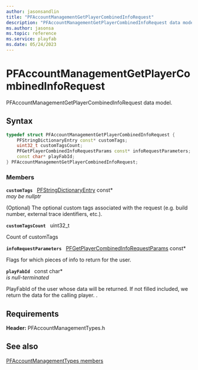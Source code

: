 ```yaml
---
author: jasonsandlin
title: "PFAccountManagementGetPlayerCombinedInfoRequest"
description: "PFAccountManagementGetPlayerCombinedInfoRequest data model."
ms.author: jasonsa
ms.topic: reference
ms.service: playfab
ms.date: 05/24/2023
---
```


# PFAccountManagementGetPlayerCombinedInfoRequest  

PFAccountManagementGetPlayerCombinedInfoRequest data model.  

## Syntax  
  
```cpp
typedef struct PFAccountManagementGetPlayerCombinedInfoRequest {  
    PFStringDictionaryEntry const* customTags;  
    uint32_t customTagsCount;  
    PFGetPlayerCombinedInfoRequestParams const* infoRequestParameters;  
    const char* playFabId;  
} PFAccountManagementGetPlayerCombinedInfoRequest;  
```
  
### Members  
  
**`customTags`** &nbsp; [PFStringDictionaryEntry](../../pftypes/structs/pfstringdictionaryentry.md) const*  
*may be nullptr*  
  
(Optional) The optional custom tags associated with the request (e.g. build number, external trace identifiers, etc.).
  
**`customTagsCount`** &nbsp; uint32_t  
  
Count of customTags
  
**`infoRequestParameters`** &nbsp; [PFGetPlayerCombinedInfoRequestParams](../../pftypes/structs/pfgetplayercombinedinforequestparams.md) const*  
  
Flags for which pieces of info to return for the user.
  
**`playFabId`** &nbsp; const char*  
*is null-terminated*  
  
PlayFabId of the user whose data will be returned. If not filled included, we return the data for the calling player. .
  
  
## Requirements  
  
**Header:** PFAccountManagementTypes.h
  
## See also  
[PFAccountManagementTypes members](../pfaccountmanagementtypes_members.md)  

  
  
